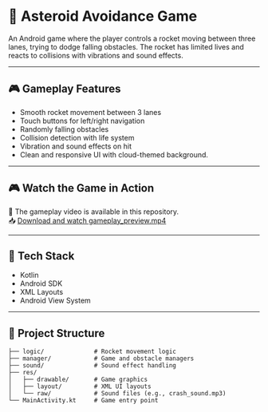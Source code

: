 # 🚀 Asteroid Avoidance Game

An Android game where the player controls a rocket moving between three lanes, trying to dodge falling obstacles. The rocket has limited lives and reacts to collisions with vibrations and sound effects.

---

## 🎮 Gameplay Features

- Smooth rocket movement between 3 lanes
- Touch buttons for left/right navigation
- Randomly falling obstacles
- Collision detection with life system
- Vibration and sound effects on hit
- Clean and responsive UI with cloud-themed background.

---

## 🎮 Watch the Game in Action

📁 The gameplay video is available in this repository.  
📥 [Download and watch gameplay_preview.mp4](./gameplay_preview.mp4)

---

## 🧱 Tech Stack

- Kotlin
- Android SDK
- XML Layouts
- Android View System

---

## 📂 Project Structure

```
├── logic/              # Rocket movement logic
├── manager/            # Game and obstacle managers
├── sound/              # Sound effect handling
├── res/
│   ├── drawable/       # Game graphics
│   ├── layout/         # XML UI layouts
│   └── raw/            # Sound files (e.g., crash_sound.mp3)
└── MainActivity.kt     # Game entry point
```

